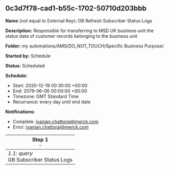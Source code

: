 ## 0c3d7f78-cad1-b55c-1702-50710d203bbb

**Name** (not equal to External Key)**:** GB Refresh Subscriber Status Logs

**Description:** Responsible for transferring to MSD UK business unit the status data of customer records belonging to the business unit

**Folder:** my automations/AMS/DO_NOT_TOUCH/Specific Business Purpose/

**Started by:** Schedule

**Status:** Scheduled

**Schedule:**

* Start: 2020-12-19 00:30:00 +00:00
* End: 2079-06-06 00:00:00 +00:00
* Timezone: GMT Standard Time
* Recurrance: every day until end date

**Notifications:**

* Complete: ivanjan.chattoraj@merck.com
* Error: ivanjan.chattoraj@merck.com

| Step 1<br>_<small>-</small>_ |
| --- |
| _1.1: query_<br>GB Subscriber Status Logs |
